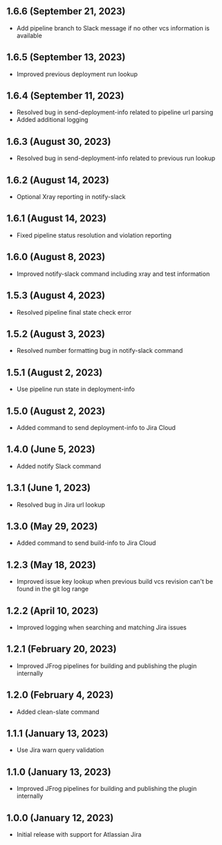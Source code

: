 ## 1.6.6 (September 21, 2023)
- Add pipeline branch to Slack message if no other vcs information is available

## 1.6.5 (September 13, 2023)
- Improved previous deployment run lookup

## 1.6.4 (September 11, 2023)
- Resolved bug in send-deployment-info related to pipeline url parsing
- Added additional logging

## 1.6.3 (August 30, 2023)
- Resolved bug in send-deployment-info related to previous run lookup

## 1.6.2 (August 14, 2023)
- Optional Xray reporting in notify-slack

## 1.6.1 (August 14, 2023)
- Fixed pipeline status resolution and violation reporting

## 1.6.0 (August 8, 2023)
- Improved notify-slack command including xray and test information 

## 1.5.3 (August 4, 2023)
- Resolved pipeline final state check error

## 1.5.2 (August 3, 2023)
- Resolved number formatting bug in notify-slack command

## 1.5.1 (August 2, 2023)
- Use pipeline run state in deployment-info

## 1.5.0 (August 2, 2023)
- Added command to send deployment-info to Jira Cloud

## 1.4.0 (June 5, 2023)
- Added notify Slack command

## 1.3.1 (June 1, 2023)
- Resolved bug in Jira url lookup

## 1.3.0 (May 29, 2023)
- Added command to send build-info to Jira Cloud

## 1.2.3 (May 18, 2023)
- Improved issue key lookup when previous build vcs revision can't be found in the git log range

## 1.2.2 (April 10, 2023)
- Improved logging when searching and matching Jira issues

## 1.2.1 (February 20, 2023)
- Improved JFrog pipelines for building and publishing the plugin internally

## 1.2.0 (February 4, 2023)
- Added clean-slate command

## 1.1.1 (January 13, 2023)
- Use Jira warn query validation

## 1.1.0 (January 13, 2023)
- Improved JFrog pipelines for building and publishing the plugin internally

## 1.0.0 (January 12, 2023)
- Initial release with support for Atlassian Jira
